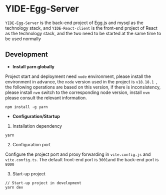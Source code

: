 # YIDE-Egg-Server

`YIDE-Egg-Server` is the back-end project of Egg.js and mysql as the technology stack, and `YIDE-React-client` is the front-end project of React as the technology stack, and the two need to be started at the same time to be used normally

## Development

- **Install yarn globally**

Project start and deployment need `node` environment, please install the environment in advance, the `node` version used in the project is `v18.18.1 `, the following operations are based on this version, if there is inconsistency, please install `nvm` switch to the corresponding node version, install `nvm` please consult the relevant information.

```shell
npm install -g yarn
```

- **Configuration/Startup**

1. Installation dependency

```shell
yarn
```

2. Configuration port

Configure the project port and proxy forwarding in `vite.config.js` and` vite.config.ts`. The default front-end port is `3001`and the back-end port is `8000`

3. Start-up project

```shell
// Start-up project in development
yarn dev
```